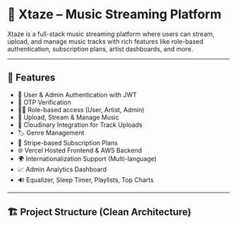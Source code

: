 # 🎵 Xtaze – Music Streaming Platform

Xtaze is a full-stack music streaming platform where users can stream, upload, and manage music tracks with rich features like role-based authentication, subscription plans, artist dashboards, and more.

---

## 🚀 Features

- 🔐 User & Admin Authentication with JWT
- 🔁 OTP Verification
- 🧑‍🎤 Role-based access (User, Artist, Admin)
- 🎵 Upload, Stream & Manage Music
- 📂 Cloudinary Integration for Track Uploads
- 🏷️ Genre Management
- 🧾 Stripe-based Subscription Plans
- 🌐 Vercel Hosted Frontend & AWS Backend
- 🌍 Internationalization Support (Multi-language)
- 📈 Admin Analytics Dashboard
- 🔊 Equalizer, Sleep Timer, Playlists, Top Charts

---

## 🏗️ Project Structure (Clean Architecture)

